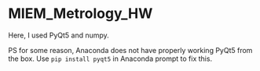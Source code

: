 # MIEM_Metrology_HW
Here, I used PyQt5 and numpy.

PS for some reason, Anaconda does not have properly working PyQt5 from the box. Use ```pip install pyqt5``` in Anaconda prompt to fix this.
